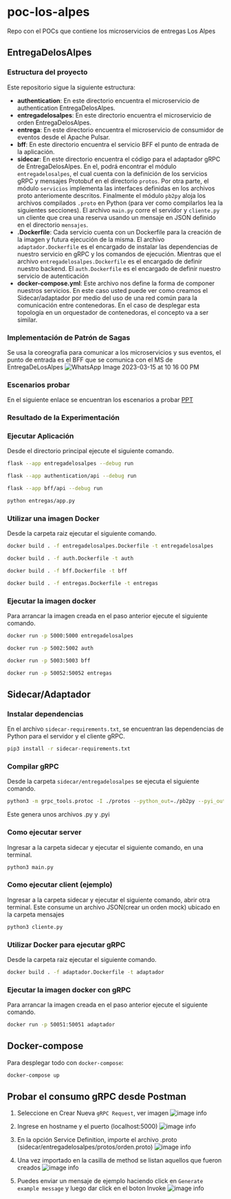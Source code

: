 # poc-los-alpes
Repo con el POCs que contiene los microservicios de entregas Los Alpes

## EntregaDelosAlpes

### Estructura del proyecto

Este repositorio sigue la siguiente estructura:
- **authentication**: En este directorio encuentra el microservicio de authentication EntregaDelosAlpes.
- **entregadelosalpes**: En este directorio encuentra el microservicio de orden EntregaDelosAlpes.
- **entrega**: En este directorio encuentra el microservicio de consumidor de eventos desde el Apache Pulsar.
- **bff**: En este directorio encuentra el servicio BFF el punto de entrada de la aplicación.
- **sidecar**: En este directorio encuentra el código para el adaptador gRPC de EntregaDelosAlpes. En el, podrá encontrar el módulo `entregadelosalpes`, el cual cuenta con la definición de los servicios gRPC y mensajes Protobuf en el directorio `protos`. Por otra parte, el módulo `servicios` implementa las interfaces definidas en los archivos proto anteriomente descritos. Finalmente el módulo `pb2py` aloja los archivos compilados `.proto` en Python (para ver como compilarlos lea la siguientes secciones). El archivo `main.py` corre el servidor y `cliente.py` un cliente que crea una reserva usando un mensaje en JSON definido en el directorio `mensajes`.
- **.Dockerfile**: Cada servicio cuenta con un Dockerfile para la creación de la imagen y futura ejecución de la misma. El archivo `adaptador.Dockerfile` es el encargado de instalar las dependencias de nuestro servicio en gRPC y los comandos de ejecución. Mientras que el archivo `entregadelosalpes.Dockerfile` es el encargado de definir nuestro backend. El `auth.Dockerfile` es el encargado de definir nuestro servicio de autenticación
- **docker-compose.yml**: Este archivo nos define la forma de componer nuestros servicios. En este caso usted puede ver como creamos el Sidecar/adaptador por medio del uso de una red común para la comunicación entre contenedoras. En el caso de desplegar esta topología en un orquestador de contenedoras, el concepto va a ser similar.

### Implementación de Patrón de Sagas
Se usa la coreografia para comunicar a los microservicios y sus eventos, el punto de entrada es el BFF que se comunica con el MS de EntregaDeLosAlpes
![WhatsApp Image 2023-03-15 at 10 16 00 PM](https://user-images.githubusercontent.com/78803000/225504688-a022d037-631e-4198-adb7-03a2f7a79a4b.jpeg)

### Escenarios probar
En el siguiente enlace se encuentran los escenarios a probar [PPT](https://uniandes-my.sharepoint.com/:p:/g/personal/z_alarcon_uniandes_edu_co/Edn078mbwttJkCMHlDPYdXwBbf29RYQgqMDmh6ld9eUeRg?e=a3sTmu)

### Resultado de la Experimentación

### Ejecutar Aplicación

Desde el directorio principal ejecute el siguiente comando.

```bash
flask --app entregadelosalpes --debug run
```

```bash
flask --app authentication/api --debug run
```

```bash
flask --app bff/api --debug run
```

```bash
python entregas/app.py
```

### Utilizar una imagen Docker

Desde la carpeta raiz ejecutar el siguiente comando.

```bash
docker build . -f entregadelosalpes.Dockerfile -t entregadelosalpes
```

```bash
docker build . -f auth.Dockerfile -t auth
```

```bash
docker build . -f bff.Dockerfile -t bff
```

```bash
docker build . -f entregas.Dockerfile -t entregas
```

### Ejecutar la imagen docker

Para arrancar la imagen creada en el paso anterior ejecute el siguiente comando.

```bash
docker run -p 5000:5000 entregadelosalpes
```

```bash
docker run -p 5002:5002 auth
```

```bash
docker run -p 5003:5003 bff
```

```bash
docker run -p 50052:50052 entregas
```

## Sidecar/Adaptador
### Instalar dependencias

En el archivo `sidecar-requirements.txt`, se encuentran las dependencias de Python para el servidor y el cliente gRPC.

```bash
pip3 install -r sidecar-requirements.txt
```

### Compilar gRPC

Desde la carpeta `sidecar/entregadelosalpes` se ejecuta el siguiente comando.

```bash
python3 -m grpc_tools.protoc -I ./protos --python_out=./pb2py --pyi_out=./pb2py --grpc_python_out=./pb2py ./protos/orden.proto
```
Este genera unos archivos .py y .pyi

### Como ejecutar server

Ingresar a la carpeta sidecar y ejecutar el siguiente comando, en una terminal.

```bash
python3 main.py 
```

### Como ejecutar client (ejemplo)

Ingresar a la carpeta sidecar y ejecutar el siguiente comando, abrir otra terminal.
Este consume un archivo JSON(crear un orden mock) ubicado en la carpeta mensajes

```bash
python3 cliente.py 
```

### Utilizar Docker para ejecutar gRPC

Desde la carpeta raiz ejecutar el siguiente comando.

```bash
docker build . -f adaptador.Dockerfile -t adaptador
```

### Ejecutar la imagen docker con gRPC

Para arrancar la imagen creada en el paso anterior ejecute el siguiente comando.

```bash
docker run -p 50051:50051 adaptador
```

## Docker-compose

Para desplegar todo con `docker-compose`:

```bash
docker-compose up
```
## Probar el consumo gRPC desde Postman

1. Seleccione en Crear Nueva `gRPC Request`, ver imagen
![image info](./docs/postman1.png)

2. Ingrese en hostname y el puerto (localhost:5000)
![image info](./docs/postman2.png)

3. En la opción Service Definition, importe el archivo .proto (sidecar/entregadelosalpes/protos/orden.proto)
![image info](./docs/postman3.png)

4. Una vez importado en la casilla de method se listan aquellos que fueron creados
![image info](./docs/postman4.png)

5. Puedes enviar un mensaje de ejemplo haciendo click en `Generate example message` y luego dar click en el boton Invoke
![image info](./docs/postman5.png)
